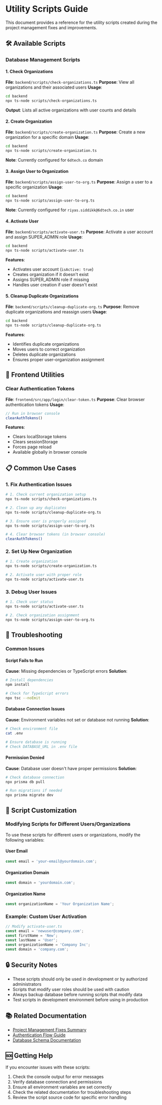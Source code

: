 # Utility Scripts Guide

This document provides a reference for the utility scripts created during the project management fixes and improvements.

## 🛠️ Available Scripts

### Database Management Scripts

#### 1. Check Organizations
**File**: `backend/scripts/check-organizations.ts`
**Purpose**: View all organizations and their associated users
**Usage**:
```bash
cd backend
npx ts-node scripts/check-organizations.ts
```
**Output**: Lists all active organizations with user counts and details

#### 2. Create Organization
**File**: `backend/scripts/create-organization.ts`
**Purpose**: Create a new organization for a specific domain
**Usage**:
```bash
cd backend
npx ts-node scripts/create-organization.ts
```
**Note**: Currently configured for `6dtech.co` domain

#### 3. Assign User to Organization
**File**: `backend/scripts/assign-user-to-org.ts`
**Purpose**: Assign a user to a specific organization
**Usage**:
```bash
cd backend
npx ts-node scripts/assign-user-to-org.ts
```
**Note**: Currently configured for `riyas.siddikk@6dtech.co.in` user

#### 4. Activate User
**File**: `backend/scripts/activate-user.ts`
**Purpose**: Activate a user account and assign SUPER_ADMIN role
**Usage**:
```bash
cd backend
npx ts-node scripts/activate-user.ts
```
**Features**:
- Activates user account (`isActive: true`)
- Creates organization if it doesn't exist
- Assigns SUPER_ADMIN role if missing
- Handles user creation if user doesn't exist

#### 5. Cleanup Duplicate Organizations
**File**: `backend/scripts/cleanup-duplicate-org.ts`
**Purpose**: Remove duplicate organizations and reassign users
**Usage**:
```bash
cd backend
npx ts-node scripts/cleanup-duplicate-org.ts
```
**Features**:
- Identifies duplicate organizations
- Moves users to correct organization
- Deletes duplicate organizations
- Ensures proper user-organization assignment

## 🔧 Frontend Utilities

### Clear Authentication Tokens
**File**: `frontend/src/app/login/clear-token.ts`
**Purpose**: Clear browser authentication tokens
**Usage**:
```javascript
// Run in browser console
clearAuthTokens()
```
**Features**:
- Clears localStorage tokens
- Clears sessionStorage
- Forces page reload
- Available globally in browser console

## 📋 Common Use Cases

### 1. Fix Authentication Issues
```bash
# 1. Check current organization setup
npx ts-node scripts/check-organizations.ts

# 2. Clean up any duplicates
npx ts-node scripts/cleanup-duplicate-org.ts

# 3. Ensure user is properly assigned
npx ts-node scripts/assign-user-to-org.ts

# 4. Clear browser tokens (in browser console)
clearAuthTokens()
```

### 2. Set Up New Organization
```bash
# 1. Create organization
npx ts-node scripts/create-organization.ts

# 2. Activate user with proper role
npx ts-node scripts/activate-user.ts
```

### 3. Debug User Issues
```bash
# 1. Check user status
npx ts-node scripts/activate-user.ts

# 2. Check organization assignment
npx ts-node scripts/assign-user-to-org.ts
```

## 🚨 Troubleshooting

### Common Issues

#### Script Fails to Run
**Cause**: Missing dependencies or TypeScript errors
**Solution**:
```bash
# Install dependencies
npm install

# Check for TypeScript errors
npx tsc --noEmit
```

#### Database Connection Issues
**Cause**: Environment variables not set or database not running
**Solution**:
```bash
# Check environment file
cat .env

# Ensure database is running
# Check DATABASE_URL in .env file
```

#### Permission Denied
**Cause**: Database user doesn't have proper permissions
**Solution**:
```bash
# Check database connection
npx prisma db pull

# Run migrations if needed
npx prisma migrate dev
```

## 📝 Script Customization

### Modifying Scripts for Different Users/Organizations

To use these scripts for different users or organizations, modify the following variables:

#### User Email
```typescript
const email = 'your-email@yourdomain.com';
```

#### Organization Domain
```typescript
const domain = 'yourdomain.com';
```

#### Organization Name
```typescript
const organizationName = 'Your Organization Name';
```

### Example: Custom User Activation
```typescript
// Modify activate-user.ts
const email = 'newuser@company.com';
const firstName = 'New';
const lastName = 'User';
const organizationName = 'Company Inc';
const domain = 'company.com';
```

## 🔒 Security Notes

- These scripts should only be used in development or by authorized administrators
- Scripts that modify user roles should be used with caution
- Always backup database before running scripts that modify data
- Test scripts in development environment before using in production

## 📚 Related Documentation

- [Project Management Fixes Summary](./project-management-fixes-summary.md)
- [Authentication Flow Guide](./authentication-flow-guide.md)
- [Database Schema Documentation](./database-schema.md)

## 🆘 Getting Help

If you encounter issues with these scripts:

1. Check the console output for error messages
2. Verify database connection and permissions
3. Ensure all environment variables are set correctly
4. Check the related documentation for troubleshooting steps
5. Review the script source code for specific error handling 